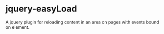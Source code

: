 jquery-easyLoad
===============

A jquery plugin for reloading content in an area on pages with events bound on element.
